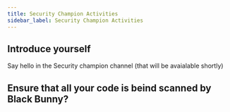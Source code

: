 ```yaml
---
title: Security Champion Activities
sidebar_label: Security Champion Activities
---
```


## Introduce yourself
Say hello in the Security champion channel (that will be avaialable shortly)

## Ensure that all your code is beind scanned by Black Bunny? 
